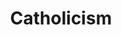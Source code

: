 ---
title: Catholicism
crosslinks:
- AMA
- autotldr
- Christianity
- badhistory
- place
- youtubot
- worldnews
- CatholicismFAQ
- todayilearned
- AskHistorians
- CatholicPolitics
- prolife
- asianamerican
- DebateReligion
- divineoffice
- videos
- CatholicDating
- Solidarity_Party
- botwatch
- OrthodoxChristianity
---